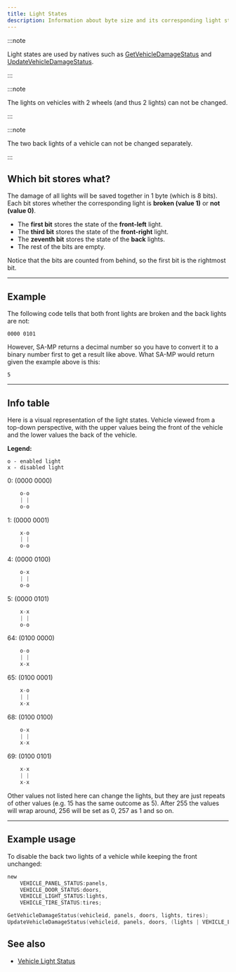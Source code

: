 ```yaml
---
title: Light States
description: Information about byte size and its corresponding light state bits.
---
```


:::note

Light states are used by natives such as [GetVehicleDamageStatus](../functions/GetVehicleDamageStatus) and [UpdateVehicleDamageStatus](../functions/UpdateVehicleDamageStatus).

:::

:::note

The lights on vehicles with 2 wheels (and thus 2 lights) can not be changed.

:::

:::note

The two back lights of a vehicle can not be changed separately.

:::

## Which bit stores what?

The damage of all lights will be saved together in 1 byte (which is 8 bits). Each bit stores whether the corresponding light is **broken (value 1)** or **not (value 0)**.

- The **first bit** stores the state of the **front-left** light.
- The **third bit** stores the state of the **front-right** light.
- The **zeventh bit** stores the state of the **back** lights.
- The rest of the bits are empty.

Notice that the bits are counted from behind, so the first bit is the rightmost bit.

---

## Example

The following code tells that both front lights are broken and the back lights are not:

`0000 0101`

However, SA-MP returns a decimal number so you have to convert it to a binary number first to get a result like above. What SA-MP would return given the example above is this:

`5`

---

## Info table

Here is a visual representation of the light states. Vehicle viewed from a top-down perspective, with the upper values being the front of the vehicle and the lower values the back of the vehicle.

**Legend:**

```
o - enabled light
x - disabled light
```

0: (0000 0000)

```c
    o-o
    | |
    o-o
```

1: (0000 0001)

```c
    x-o
    | |
    o-o
```

4: (0000 0100)

```c
    o-x
    | |
    o-o
```

5: (0000 0101)

```c
    x-x
    | |
    o-o
```

64: (0100 0000)

```c
    o-o
    | |
    x-x
```

65: (0100 0001)

```c
    x-o
    | |
    x-x
```

68: (0100 0100)

```c
    o-x
    | |
    x-x
```

69: (0100 0101)

```c
    x-x
    | |
    x-x
```

Other values not listed here can change the lights, but they are just repeats of other values (e.g. 15 has the same outcome as 5). After 255 the values will wrap around, 256 will be set as 0, 257 as 1 and so on.

---

## Example usage

To disable the back two lights of a vehicle while keeping the front unchanged:

```c
new
	VEHICLE_PANEL_STATUS:panels,
	VEHICLE_DOOR_STATUS:doors,
	VEHICLE_LIGHT_STATUS:lights,
	VEHICLE_TIRE_STATUS:tires;

GetVehicleDamageStatus(vehicleid, panels, doors, lights, tires);
UpdateVehicleDamageStatus(vehicleid, panels, doors, (lights | VEHICLE_LIGHT_STATUS:0b01000000), tires); // The '0b' part means that the following number is in binary. Just the same way that '0x' indicates a hexadecimal number.
```

## See also

- [Vehicle Light Status](../resources/vehicle-light-status)

